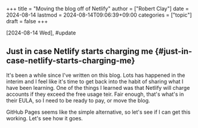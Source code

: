 +++
title = "Moving the blog off of Netlify"
author = ["Robert Clay"]
date = 2024-08-14
lastmod = 2024-08-14T09:06:39+09:00
categories = ["topic"]
draft = false
+++

<span class="timestamp-wrapper"><span class="timestamp">[2024-08-14 Wed]</span></span>, #update


## Just in case Netlify starts charging me {#just-in-case-netlify-starts-charging-me}

It's been a while since I've written on this blog. Lots has happened in the
interim and I feel like it's time to get back into the habit of sharing what I
have been learning. One of the things I learned was that Netlify will charge
accounts if they exceed the free usage teir. Fair enough, that's what's in their
EULA, so I need to be ready to pay, or move the blog.

GitHub Pages seems like the simple alternative, so let's see if I can get this
working. Let's see how it goes.
